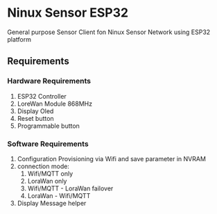 # Ninux Sensor ESP32
General purpose Sensor Client fon Ninux Sensor Network using ESP32 platform

## Requirements

### Hardware Requirements
1. ESP32 Controller
1. LoreWan Module 868MHz
1. Display Oled
1. Reset button 
1. Programmable button

### Software Requirements
1. Configuration Provisioning via Wifi and save parameter in NVRAM 
1. connection mode:
   1. Wifi/MQTT only
   1. LoraWan only
   1. Wifi/MQTT - LoraWan failover
   1. LoraWan - Wifi/MQTT
1. Display Message helper

